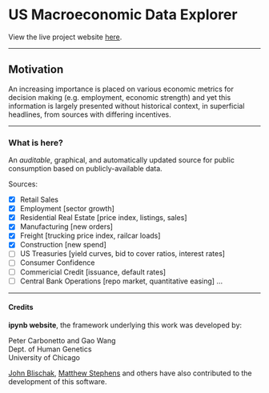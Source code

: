 # US Macroeconomic Data Explorer

View the live project website
[here](https://kdunn926.github.io/us-macro).

---

## Motivation

An increasing importance is placed on various economic metrics for decision making (e.g. employment, economic strength) and yet this information is largely presented without historical context, in superficial headlines, from sources with differing incentives.

---

### What is here?

An _auditable_, graphical, and automatically updated source for public consumption based on publicly-available data.

Sources:

- [x] Retail Sales
- [x] Employment [sector growth]
- [x] Residential Real Estate [price index, listings, sales]
- [x] Manufacturing [new orders]
- [x] Freight [trucking price index, railcar loads]
- [x] Construction [new spend]
- [ ] US Treasuries [yield curves, bid to cover ratios, interest rates]
- [ ] Consumer Confidence
- [ ] Commericial Credit [issuance, default rates]
- [ ] Central Bank Operations [repo market, quantitative easing]
...

---

#### Credits

**ipynb website**, the framework underlying this work was developed by:

Peter Carbonetto and Gao Wang<br>
Dept. of Human Genetics<br>
University of Chicago<br>

[John Blischak](https://github.com/jdblischak),
[Matthew Stephens](http://stephenslab.uchicago.edu) and others have
also contributed to the development of this software.

